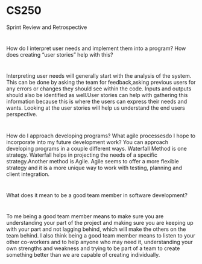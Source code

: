 # CS250
 Sprint Review and Retrospective
#
#
How do I interpret user needs and implement them into a program? How does creating “user stories” help with this?
#
#
Interpreting user needs will generally start with the analysis of the system. This can be done by asking the team for feedback,asking previous users for any errors or changes they should see within the code. Inputs and outputs should also be identified as well.User stories can help with gathering this information because this is where the users can express their needs and wants. Looking at the user stories will help us understand the end users perspective.
#
#
How do I approach developing programs? What agile processesdo I hope to incorporate into my future development work?
You can approach developing programs in a couple different ways. Waterfall Method is one strategy. Waterfall helps in projecting the needs of a specific strategy.Another method is Agile. Agile seems to offer a more flexible strategy and it is a more unique way to work with testing, planning and client integration.
#
#
What does it mean to be a good team member in software development?

#
To me being a good team member means to make sure you are understanding your part of the project and making sure you are keeping up with your part and not lagging behind, which will make the others on the team behind.  I also think being a good team member means to listen to your other co-workers and to help anyone who may need it, understanding your own strengths and weakness and trying to be part of a team to create something better than we are capable of creating individually.
